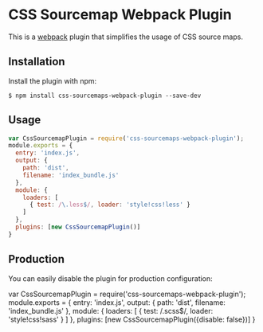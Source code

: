 CSS Sourcemap Webpack Plugin
===================

This is a [webpack](http://webpack.github.io/) plugin that simplifies the usage
of CSS source maps.

Installation
------------
Install the plugin with npm:
```shell
$ npm install css-sourcemaps-webpack-plugin --save-dev
```

Usage
-----------

```javascript
var CssSourcemapPlugin = require('css-sourcemaps-webpack-plugin');
module.exports = {
  entry: 'index.js',
  output: {
    path: 'dist',
    filename: 'index_bundle.js'
  },
  module: {
    loaders: [
      { test: /\.less$/, loader: 'style!css!less' }
    ]
  },
  plugins: [new CssSourcemapPlugin()]
}
```

Production
-----------

You can easily disable the plugin for production configuration:

var CssSourcemapPlugin = require('css-sourcemaps-webpack-plugin');
module.exports = {
  entry: 'index.js',
  output: {
    path: 'dist',
    filename: 'index_bundle.js'
  },
  module: {
    loaders: [
      { test: /\.scss$/, loader: 'style!css!sass' }
    ]
  },
  plugins: [new CssSourcemapPlugin({disable: false})]
}
